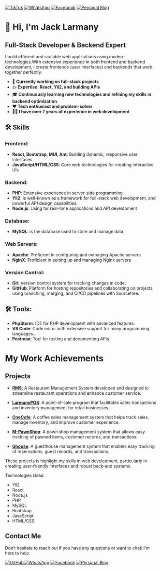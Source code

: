 
[![TikTok](https://img.shields.io/badge/TikTok-jacklarmany-%23000000?style=for-the-badge&logo=tiktok)](https://tiktok.com/@jacklarmany)
[![WhatsApp](https://img.shields.io/badge/WhatsApp-Jack_Larmany-25D366?style=for-the-badge&logo=whatsapp)](https://wa.me/8562095358959)
[![Facebook](https://img.shields.io/badge/Facebook-jlarmany-%231877F2?style=for-the-badge&logo=facebook)](https://facebook.com/jlarmany)
[![Personal Blog](https://img.shields.io/badge/Blog-Jack's%20Blog-orange?style=for-the-badge&logo=dev.to)](https://example.com)


# 👋 Hi, I'm Jack Larmany

## Full-Stack Developer & Backend Expert

I build efficient and scalable web applications using modern technologies.With extensive experience in both frontend and backend development, I create frontends (user interfaces) and backends that work together perfectly.

- 🚀 **Currently working on full-stack projects**
- 👍 **Expertise: React, Yii2, and building APIs**
- 🎓 **Continuously learning new technologies and refining my skills in backend optimization**
- ❤️ **Tech enthusiast and problem-solver**
- 🧑‍💻 **I have over 7 years of experience in web development**


## 🛠 Skills

### Frontend:
- **React, Bootstrap, MUI, Ant**: Building dynamic, responsive user interfaces
- **JavaScript/HTML/CSS**: Core web technologies for creating interactive UIs

### Backend:
- **PHP**: Extensive experience in server-side programming
- **Yii2**: is well-known as a framework for full-stack web development, and powerful API design capabilities.
- **Node.js**: Using for real-time applications and API development

### Database:
- **MySQL**:  is the database used to store and manage data

### Web Servers:
- **Apache**: Proficient in configuring and managing Apache servers
- **NginX**: Proficient in setting up and managing Nginx servers

### Version Control:
- **Git**: Version control system for tracking changes in code.
- **GitHub**: Platform for hosting repositories and collaborating on projects using branching, merging, and CI/CD pipelines with Sourcetree.

## 🛠 Tools:
- **PhpStorm**: IDE for PHP development with advanced features.
- **VS Code**: Code editor with extensive support for many programming languages..
- **Postman**: Tool for testing and documenting APIs.

# My Work Achievements

## Projects

- **[RMS](https://github.com/jacklarmany/RMS)**: A Restaurant Management System developed and designed to streamline restaurant operations and enhance customer service.

- **[LarmanyPOS](https://github.com/jacklarmany/LarmanyPOS)**: A point-of-sale program that facilitates sales transactions and inventory management for retail businesses.

- **[OneCofe](https://github.com/jacklarmany/OneCofe)**: A coffee sales management system that helps track sales, manage inventory, and improve customer experience.

- **[M-PawnShop](https://github.com/jacklarmany/M-PawnShop)**: A pawn shop management system that allows easy tracking of pawned items, customer records, and transactions.

- **[Ghouse](https://github.com/jacklarmany/Ghouse)**: A guesthouse management system that enables easy tracking of reservations, guest records, and transactions.


These projects is highlight my skills in web development, particularly in creating user-friendly interfaces and robust back-end systems.

Technologies Used

- Yii2
- React
- Node.js
- PHP
- MySQL
- Bootstrap
- JavaScript
- HTML/CSS


## Contact Me

Don’t hesitate to reach out if you have any questions or want to chat! I'm here to help.

[![GitHub](https://img.shields.io/badge/GitHub-jacklarmany-%23181717?style=for-the-badge&logo=github)](https://github.com/jacklarmany)[![WhatsApp](https://img.shields.io/badge/WhatsApp-Jack_Larmany-25D366?style=for-the-badge&logo=whatsapp)](https://wa.me/8562095358959)
[![Facebook](https://img.shields.io/badge/Facebook-jlarmany-%231877F2?style=for-the-badge&logo=facebook)](https://facebook.com/jlarmany)
[![Personal Blog](https://img.shields.io/badge/Blog-Jack's%20Blog-orange?style=for-the-badge&logo=dev.to)](https://example.com)
